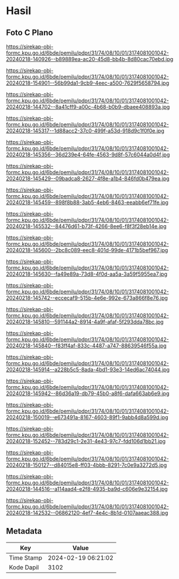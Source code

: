 # Hasil

## Foto C Plano

https://sirekap-obj-formc.kpu.go.id/6bde/pemilu/pdpr/31/74/08/10/01/3174081001042-20240218-140926--b89889ea-ac20-45d8-bb4b-8d80cac70ebd.jpg

https://sirekap-obj-formc.kpu.go.id/6bde/pemilu/pdpr/31/74/08/10/01/3174081001042-20240218-154901--56b99da1-9cb9-4eec-a500-7629f5658794.jpg

https://sirekap-obj-formc.kpu.go.id/6bde/pemilu/pdpr/31/74/08/10/01/3174081001042-20240218-144702--8a41cff9-a00c-4b68-b0b9-dbaee408893a.jpg

https://sirekap-obj-formc.kpu.go.id/6bde/pemilu/pdpr/31/74/08/10/01/3174081001042-20240218-145317--1d88acc2-37c0-499f-a53d-918d9c1f0f0e.jpg

https://sirekap-obj-formc.kpu.go.id/6bde/pemilu/pdpr/31/74/08/10/01/3174081001042-20240218-145356--36d239e4-64fe-4563-9d8f-57c6044a0d4f.jpg

https://sirekap-obj-formc.kpu.go.id/6bde/pemilu/pdpr/31/74/08/10/01/3174081001042-20240218-145429--09badca8-2627-4f8e-a1b4-846fd0b479ea.jpg

https://sirekap-obj-formc.kpu.go.id/6bde/pemilu/pdpr/31/74/08/10/01/3174081001042-20240218-145459--898f8b88-3ab5-4eb6-8463-eeabb6ef71fe.jpg

https://sirekap-obj-formc.kpu.go.id/6bde/pemilu/pdpr/31/74/08/10/01/3174081001042-20240218-145532--84476d61-b73f-4266-8ee6-f8f3f28eb14e.jpg

https://sirekap-obj-formc.kpu.go.id/6bde/pemilu/pdpr/31/74/08/10/01/3174081001042-20240218-145600--2bc8c089-eec8-401d-99de-4171b5bef967.jpg

https://sirekap-obj-formc.kpu.go.id/6bde/pemilu/pdpr/31/74/08/10/01/3174081001042-20240218-145630--fa49e89a-73d8-4f0d-aa5a-3a59f5955ea7.jpg

https://sirekap-obj-formc.kpu.go.id/6bde/pemilu/pdpr/31/74/08/10/01/3174081001042-20240218-145742--eccecaf9-515b-4e6e-992e-673a866f8e76.jpg

https://sirekap-obj-formc.kpu.go.id/6bde/pemilu/pdpr/31/74/08/10/01/3174081001042-20240218-145810--591144a2-8914-4a9f-afaf-5f293dda78bc.jpg

https://sirekap-obj-formc.kpu.go.id/6bde/pemilu/pdpr/31/74/08/10/01/3174081001042-20240218-145840--f83ff4af-833c-4487-a747-88639546f55a.jpg

https://sirekap-obj-formc.kpu.go.id/6bde/pemilu/pdpr/31/74/08/10/01/3174081001042-20240218-145914--a228b5c5-8ada-4bd1-93e3-14ed6ac74044.jpg

https://sirekap-obj-formc.kpu.go.id/6bde/pemilu/pdpr/31/74/08/10/01/3174081001042-20240218-145942--86d36a19-db79-45b0-a8f6-dafa663ab6e9.jpg

https://sirekap-obj-formc.kpu.go.id/6bde/pemilu/pdpr/31/74/08/10/01/3174081001042-20240218-150019--e673491a-8167-4603-89f1-9abb4d8a599d.jpg

https://sirekap-obj-formc.kpu.go.id/6bde/pemilu/pdpr/31/74/08/10/01/3174081001042-20240218-152452--783d29c1-2e31-4e43-97c7-fdd106d1bb21.jpg

https://sirekap-obj-formc.kpu.go.id/6bde/pemilu/pdpr/31/74/08/10/01/3174081001042-20240218-150127--d84015e8-ff03-4bbb-8291-7c0e9a3272d5.jpg

https://sirekap-obj-formc.kpu.go.id/6bde/pemilu/pdpr/31/74/08/10/01/3174081001042-20240218-144516--a114aad4-e2f8-4935-ba9d-c606e9e32154.jpg

https://sirekap-obj-formc.kpu.go.id/6bde/pemilu/pdpr/31/74/08/10/01/3174081001042-20240218-142532--06862120-4ef7-4e4c-8b1d-0107aaeac388.jpg


## Metadata

| Key        | Value               |
| ---------- | ------------------- |
| Time Stamp | 2024-02-19 06:21:02 |
| Kode Dapil | 3102                |



